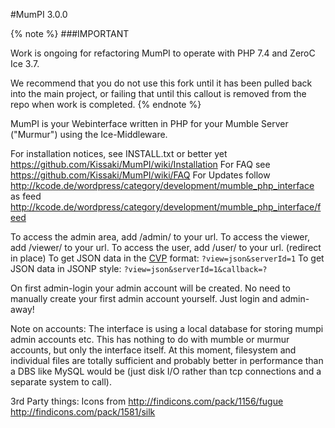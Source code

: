 #MumPI 3.0.0

{% note %}
###IMPORTANT
 
Work is ongoing for refactoring MumPI to operate with PHP 7.4 and ZeroC Ice 3.7.
 
We recommend that you do not use this fork until it has been pulled back into the main project, or failing that until this callout is removed from the repo when work is completed.
{% endnote %}

MumPI is your Webinterface written in PHP for your Mumble Server ("Murmur") using the Ice-Middleware.


For installation notices, see INSTALL.txt or better yet https://github.com/Kissaki/MumPI/wiki/Installation
For FAQ see https://github.com/Kissaki/MumPI/wiki/FAQ
For Updates follow http://kcode.de/wordpress/category/development/mumble_php_interface as feed http://kcode.de/wordpress/category/development/mumble_php_interface/feed

To access the admin area, add /admin/ to your url.
To access the viewer, add /viewer/ to your url.
To access the user, add /user/ to your url. (redirect in place)
To get JSON data in the [CVP](http://wiki.mumble.info/wiki/Channel_Viewer_Protocol) format: `?view=json&serverId=1`
To get JSON data in JSONP style: `?view=json&serverId=1&callback=?`

On first admin-login your admin account will be created. No need to manually create your first admin account yourself. Just login and admin-away!


Note on accounts:
The interface is using a local database for storing mumpi admin accounts etc.
This has nothing to do with mumble or murmur accounts, but only the interface itself.
At this moment, filesystem and individual files are totally sufficient and probably better in performance than a DBS like MySQL would be (just disk I/O rather than tcp connections and a separate system to call).


3rd Party things:
Icons from
http://findicons.com/pack/1156/fugue
http://findicons.com/pack/1581/silk
